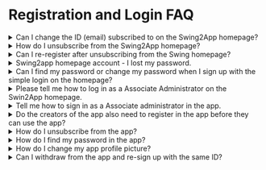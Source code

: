 # Registration and Login FAQ

<details>

<summary>Can I change the ID (email) subscribed to on the Swing2App homepage?</summary>

Some enterprise customers may request a change in their Swing subscribed ID as their app rep changes.

Since the username change is linked to the personal information account, the user cannot change it directly.

If you make a request to the Swing-to-App app, we will send you a consent form to change your account, and we will be able to make the changes once we have received the necessary documents.

The password is the same as the previous one, and you can reset it to the desired password in Change your personal information after logging in.

</details>

<details>

<summary>How do I unsubscribe from the Swing2App homepage?</summary>

To unsubscribe , **you can select your profile in the upper right corner of the Swing homepage app operation page → edit your internal information → select Cancel Membership.**

The ID you withdrew cannot be recovered, and you cannot rejoin with the same ID in the future.

When you unsubscribe, all apps and content you created will be deleted, so please choose carefully.

</details>

<details>

<summary>Can I re-register after unsubscribing from the Swing homepage?</summary>

The ID you withdrew cannot be recovered, and you cannot rejoin with the same ID in the future.

</details>

<details>

<summary>Swing2app homepage account - I lost my password.</summary>

If you lost the password for your Swing-to-Site account!

**You can find your temporary password by email through \[Forgot Password], log in, and change your information Edit \[New Password].**

1\) Select to access the homepage → find password

![](../.gitbook/assets/forg.png)



2\)Enter your email address, and get a temporary password issued by that email

![](../.gitbook/assets/Screenshot-2020-10-19-at-1.41.26-PM.png)



3\)You can change your password again on the \[Edit My Information] page - Login Information.&#x20;

[<mark style="color:blue;">https://www.swing2app.co.kr/view/myinfo\_login\_info</mark>](https://www.swing2app.com/view/myinfo\_login\_info)<mark style="color:blue;"></mark>

<mark style="color:blue;"></mark>![](../.gitbook/assets/forg2.png)<mark style="color:blue;"></mark>

<mark style="color:blue;"></mark>

</details>

<details>

<summary>Can I find my password or change my password when I sign up with the simple login on the homepage?</summary>

Swing2App Homepage - Easy Login is connected to the account used by Naver and Google to log in.

Therefore, the password must be verified with the account you connected to.

(If it's a Google account, please go to Google Gmail and check the account you're using)

In the Swing-to-App you can't find your password because you're only logged in with an account connected, and you can't change your password.

</details>

<details>

<summary>Please tell me how to log in as a Associate Administrator on the Swin2App homepage.</summary>

When logging in as a deputy administrator on the Swing2App homepage, please log in by selecting \[Associate Administrator] from the login screen.

![](../.gitbook/assets/assoadmin.png)

1\)App ID: Enter the ID that the administrator set when creating the app.

→ App ID refers to the ID that the administrator entered when creating the app in the App Creation - Step 1 Basic Information.

2\) Deputy Administrator ID: Enter the ID that the deputy administrator registered with in the app.

3\)Password: Enter the password set by the deputy administrator when registering for the app.

After you have finished typing, press the Login button and you will be taken to the admin page.

\*Note: The app must be built before you can log in as a deputy administrator.

If you are not in the state where you created the app, the app ID will not be recognized, so please use the deputy administrator login after you have created the app.

For information on how to set up a deputy administrator to manage the app, please refer to this post^^&#x20;

**☞** [<mark style="color:blue;">**\[Go to the post on how to set up a**</mark>** Associate Administrator**<mark style="color:blue;">**\]**</mark>](../manual/appmanage/pushmember/associate-administrator.md)<mark style="color:blue;">****</mark>

</details>

<details>

<summary>Tell me how to sign in as a Associate administrator in the app.</summary>

Unlike the homepage, the app doesn't have a login page dedicated to the deputy administrator.

From the login screen, you can log in with the username and password of the user designated as the deputy administrator.

Since the rating has already been changed from User to Administrator, you can see that the rating has been changed to 'Administrator' by logging in using the normal method.

![](../.gitbook/assets/en\_관리자변경.png)

For instructions on how to set up the app assistant administrator, please refer to the post ☞ [<mark style="color:blue;">\[Go to the post on how to set up a</mark> Associate <mark style="color:blue;">administrator\]</mark>](../manual/appmanage/pushmember/associate-administrator.md)<mark style="color:blue;"></mark>

</details>

<details>

<summary>Do the creators of the app also need to register in the app before they can use the app?</summary>

The administrator who created the four apps can also use it by registering for membership in the app and setting it up as an app administrator.

\*The web and app are not interconnected.

After installing the app, be sure to register and use the app even if it is your own.

</details>

<details>

<summary>How do I unsubscribe from the app?</summary>

You can unsubscribe from the app from the \[Settings] menu.

If you see the \[Settings] menu while logged in from the app, there is a \[Cancel Membership] menu.

You can unsubscribe from the app by selecting the appropriate menu.

Withdrawal of membership is only available if you are logged in from the app.

If you do not become a member, there is no concept of withdrawal of membership.

</details>

<details>

<summary>How do I find my password in the app?</summary>

In order to find your password in the app, your username must be specified as \*\*'Email'\*\*.

I can send a temporary password to my subscribed email.

Launch the app and at the bottom of the login screen, there is a 'Forgot Password' button.

If you select the button, you will receive your temporary password in the email where you have subscribed.

Therefore, if you have set your ID as a regular ID, you will not be able to use the password finder, so please check it and set it to 'ID form-email'.&#x20;

☞ [<mark style="color:blue;">\[Go to the detailed manual of finding app password\]</mark>](../manual/appoperation/find-apppassword.md)<mark style="color:blue;"></mark>

</details>

<details>

<summary>How do I change my app profile picture?</summary>

**1.Register your profile image when you register**

****![](../.gitbook/assets/Picture66.png)****

When you sign up, you can register the image you want by selecting the top profile image \[Register] button.



**2.Edit your membership information: Change your profile image after signing up**

****![](../.gitbook/assets/Picture67.png)****

If you want to change your profile image while logged in after signing up,

Please East Sea to the Settings - Edit Member Information menu.



![](../.gitbook/assets/Picture68.png)

In the Edit Membership window, you can change your profile image by selecting the \[Register] button at the top.

The name (nickname) can also be modified on that page.&#x20;

<mark style="color:blue;"></mark>[<mark style="color:blue;">\[Go to the app profile picture registration and change instructions manual\]</mark>](../manual/appoperation/changing-appprofilepicture.md)<mark style="color:blue;"></mark>

</details>

<details>

<summary>Can I withdraw from the app and re-sign up with the same ID?</summary>

Yes, you can.

However, in order to re-register with the same ID, the administrator must delete all the relevant member (withdrawn member) information from the web dashboard - member inquiry.

[<mark style="color:blue;">Push & Member →</mark>View all members<mark style="color:blue;">→ Select the user who has</mark> ](https://www.swing2app.com/view/member\_list)

1\) withdrawn from the member inquiry list. In the Membership Information window, from the "Cancel and delete account" menu,&#x20;

2\) Select the Delete Member button.

3\) Select the "Delete the ID and all information" confirmation button.

![](../.gitbook/assets/Group-2835.png)

\*Even if the user who has unsubscribed, the information will remain in the app data, so they will not be able to sign up with the same ID.

Therefore, if you need to re-register with the same ID, you must delete the member ID and all information from the app through the deletion of the member.&#x20;

<mark style="color:blue;"></mark>[<mark style="color:blue;">\[Go to the manual on how to re-sign up with the same ID after unsubscribing from the app\]</mark>](../manual/appoperation/sameid-rejoin.md)<mark style="color:blue;"></mark>

</details>
